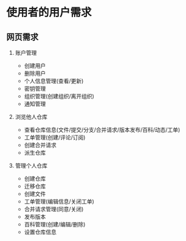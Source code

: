 # 使用者的用户需求

## 网页需求

1. 账户管理
    - 创建用户
    - 删除用户
    - 个人信息管理(查看/更新)
    - 密钥管理
    - 组织管理(创建组织/离开组织)
    - 通知管理

2. 浏览他人仓库
    - 查看仓库信息(文件/提交/分支/合并请求/版本发布/百科/动态/工单)
    - 工单管理(创建/评论/订阅)
    - 创建合并请求
    - 派生仓库

3. 管理个人仓库
    - 创建仓库
    - 迁移仓库
    - 创建文件
    - 工单管理(编辑信息/关闭工单)
    - 合并请求管理(同意/关闭)
    - 发布版本
    - 百科管理(创建/编辑/删除)
    - 设置仓库信息
